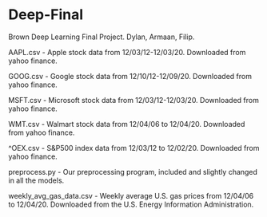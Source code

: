 # Deep-Final
Brown Deep Learning Final Project. Dylan, Armaan, Filip.

AAPL.csv - Apple stock data from 12/03/12-12/03/20. Downloaded from yahoo finance.

GOOG.csv - Google stock data from 12/10/12-12/09/20. Downloaded from yahoo finance.

MSFT.csv - Microsoft stock data from 12/03/12-12/03/20. Downloaded from yahoo finance.

WMT.csv - Walmart stock data from 12/04/06 to 12/04/20. Downloaded from yahoo finance.

^OEX.csv - S&P500 index data from 12/03/12 to 12/02/20. Downloaded from yahoo finance.

preprocess.py - Our preprocessing program, included and slightly changed in all the models.

weekly_avg_gas_data.csv - Weekly average U.S. gas prices from 12/04/06 to 12/04/20. Downloaded from the U.S. Energy Information Administration.

